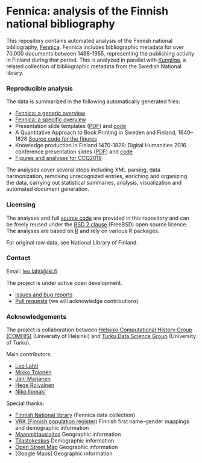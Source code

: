 Fennica: analysis of the Finnish national bibliography
============================================

This repository contains automated analysis of the Finnish national bibliography, [Fennica](http://www.kansalliskirjasto.fi/kirjastoala/fennica.html). Fennica includes bibliographic metadata for over 70,000 documents between 1488-1955, representing the publishing activity in Finland during that period. This is analyzed in parallel with [Kungliga](https://github.com/comhis/kungliga), a related collection of bibliographic metadata from the Swedish National library.


### Reproducible analysis

The data is summarized in the following automatically generated files:

 * [Fennica: a generic overview](https://github.com/comhis/fennica/blob/master/inst/examples/overview.md)
 * [Fennica: a specific overview](https://github.com/comhis/fennica/blob/master/inst/examples/summary.md)
 * Presentation slide templates ([PDF](https://github.com/comhis/fennica/blob/master/inst/examples/slidetemplates.pdf)) and [code](inst/examples/slidetemplates.Rmd)
 * A Quantitative Approach to Book Printing in Sweden and Finland, 1640–1828 [Source code for the figures](https://github.com/COMHIS/fennica/blob/master/inst/examples/201808-HistoricalMethods-Figures.Rmd)
 * Knowledge production in Finland 1470-1828: Digital Humanities 2016 conference presentation slides ([PDF](https://github.com/comhis/fennica/blob/master/inst/examples/20160715-Krakow-Fennica.pdf)) and [code](inst/examples/20160715-Krakow-Fennica.pdf)
 * [Figures and analyses for CCQ2019](https://gitlab.com/COMHIS/CCQ2018/blob/master/Figures.pdf)

The analyses cover several steps including XML parsing, data
harmonization, removing unrecognized entries, enriching and organizing
the data, carrying out statistical summaries, analysis, visualization
and automated document generation.


### Licensing

The analyses and full [source
code](https://github.com/comhis/fennica/blob/master/inst/examples/main.R)
are provided in this repository and can be freely reused under the
[BSD 2 clause](https://opensource.org/licenses/BSD-2-Clause) (FreeBSD)
open source licence. The analyses are based on 
[R](http://r-project.org) and rely on various R packages.

For original raw data, see National Library of Finland.


### Contact

Email: leo.lahti@iki.fi

The project is under active open development.

  * [Issues and bug reports](https://github.com/comhis/fennica/issues)
  * [Pull requests](https://github.com/comhis/fennica/) (we will acknowledge contributions)


### Acknowledgements


The project is collaboration between [Helsinki Computational History
Group (COMHIS)](http://comhis.github.io/) (University of Helsinki) and [Turku Data Science
Group](http://datascience.utu.fi) (University of Turku).


Main contributors:

  * [Leo Lahti](https://github.com/antagomir/)
  * [Mikko Tolonen](https://github.com/orgs/comhis/people/tolonen)
  * [Jani Marjanen](jmarjane)
  * [Hege Roivainen](hegroiva)  
  * [Niko Ilomaki](https://github.com/NVI/)


Special thanks:

  * [Finnish National library](https://www.kansalliskirjasto.fi/en/) (Fennica data collection)
  * [VRK (Finnish population register)](http://vrk.fi) Finnish first name-gender
    mappings and demographic information
  * [Maanmittauslaitos](http://mml.fi) Geographic information
  * [Tilastokeskus](http://www.tilastokeskus.fi/) Demographic information
  * [Open Street Map](https://www.openstreetmap.org) Geographic information
  * [Google Maps] Geographic information  

